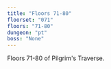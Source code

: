 ```yaml
---
title: "Floors 71-80"
floorset: "071"
floors: "71-80"
dungeon: "pt"
boss: "None"
---
```


Floors 71-80 of Pilgrim's Traverse.
